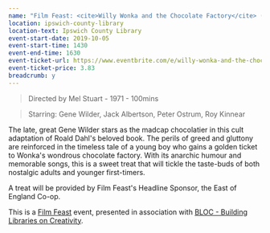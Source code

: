 ```yaml
---
name: "Film Feast: <cite>Willy Wonka and the Chocolate Factory</cite> (U)"
location: ipswich-county-library
location-text: Ipswich County Library
event-start-date: 2019-10-05
event-start-time: 1430
event-end-time: 1630
event-ticket-url: https://www.eventbrite.com/e/willy-wonka-and-the-chocolate-factory-u-with-treat-tickets-66994631747?aff=erellivmlt
event-ticket-price: 3.83
breadcrumb: y
---
```


> Directed by Mel Stuart - 1971 - 100mins

> Starring: Gene Wilder, Jack Albertson, Peter Ostrum, Roy Kinnear

The late, great Gene Wilder stars as the madcap chocolatier in this cult adaptation of Roald Dahl's beloved book. The perils of greed and gluttony are reinforced in the timeless tale of a young boy who gains a golden ticket to Wonka's wondrous chocolate factory. With its anarchic humour and memorable songs, this is a sweet treat that will tickle the taste-buds of both nostalgic adults and younger first-timers.

A treat will be provided by Film Feast's Headline Sponsor, the East of England Co-op.

This is a [Film Feast](https://filmfeast.co.uk/) event, presented in association with [BLOC - Building Libraries on Creativity](/bloc/).
